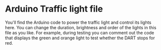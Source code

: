 # Arduino Traffic light file
You'll find the Arduino code to power the traffic light and control its lights here. You can change the duration, brightness and order of the lights in this file as you like. For example, during testing you can comment out the code that displays the green and orange light to test whether the DART stops for red. 
